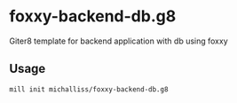 # foxxy-backend-db.g8

Giter8 template for backend application with db using foxxy

## Usage
```
mill init michalliss/foxxy-backend-db.g8
```
